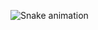 
  
![Snake animation](https://github.com/mrtns641/mrtns641/blob/output/github-contribution-grid-snake.svg)
